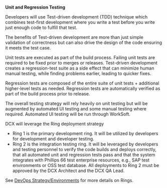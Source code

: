 **Unit and Regression Testing**

Developers will use Test-driven development (TDD) technique which combines test-first development where you write a test before you write just enough code to fulfill that test. 

The benefits of Test-driven development are more than just simple validation of correctness but can also drive the design of the code ensuring it meets the test case.

Unit tests are executed as part of the build process. Failing unit tests are required to be fixed prior to merges or releases. Test-driven development creates a regression-test suite as a side effect that can minimize human manual testing, while finding problems earlier, leading to quicker fixes.

Regression tests are composed of the entire suite of unit tests + additional higher-level tests as needed. Regression tests are automatically verified as part of the build process prior to release.

The overall testing strategy will rely heavily on unit testing but will be augmented by automated UI testing and some manual testing where required.  Automated UI testing will be run through WorkSoft.

DCX will leverage the Ring deployment strategy
- Ring 1 is the primary development ring. It will be utilized by developers for development and developer testing.
- Ring 2 is the integration testing ring. It will be leveraged by developers and testing personnel to verify the code builds and deploys correctly, that all automated unit and regression tests pass and that the system integrates with Phillips 66 test enterprise resources, e.g., SAP test environments or OSS test database. All deployments to Ring 2 must be approved by the DCX Architect and the DCX QA Lead.

See [DevOps Strategy/Environments](https://p66-default.visualstudio.com/Digital%20Customer%20Experience/_wiki/wikis/DigitalCustomerExperience.wiki?pagePath=%2FProject%20Artifacts%2FDevOps%20Strategy%2FEnvironments&pageId=46&wikiVersion=GBwikiMaster) for more details on Rings.
